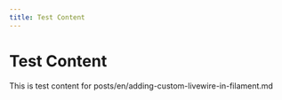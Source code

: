 ```yaml
---
title: Test Content
---
```


# Test Content

This is test content for posts/en/adding-custom-livewire-in-filament.md